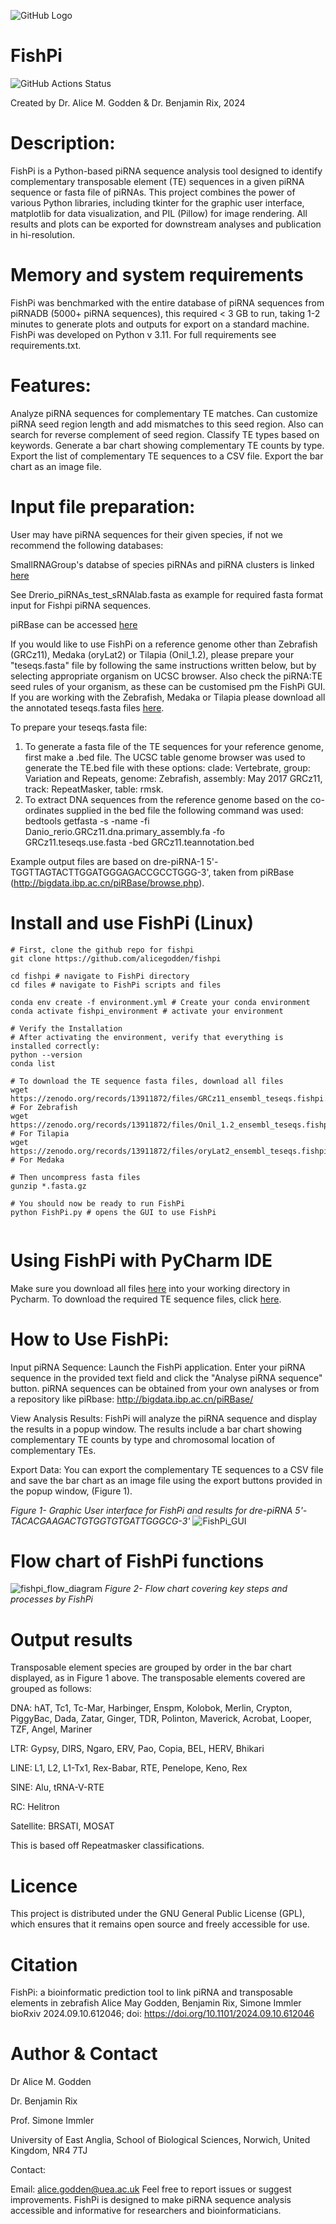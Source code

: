 ![GitHub Logo](https://github.com/alicegodden/fishpi/blob/main/files/fishpi.png)
# FishPi
![GitHub Actions Status](https://github.com/alicegodden/fishpi/actions/workflows/python-test.yml/badge.svg)

Created by Dr. Alice M. Godden & Dr. Benjamin Rix, 2024

# Description:
FishPi is a Python-based piRNA sequence analysis tool designed to identify complementary transposable element (TE) sequences in a given piRNA sequence or fasta file of piRNAs. This project combines the power of various Python libraries, including tkinter for the graphic user interface, matplotlib for data visualization, and PIL (Pillow) for image rendering. All results and plots can be exported for downstream analyses and publication in hi-resolution.

# Memory and system requirements
FishPi was benchmarked with the entire database of piRNA sequences from piRNADB (5000+ piRNA sequences), this required < 3 GB to run, taking 1-2 minutes to generate plots and outputs for export on a standard machine. FishPi was developed on Python v 3.11. For full requirements see requirements.txt. 


# Features:

Analyze piRNA sequences for complementary TE matches.
Can customize piRNA seed region length and add mismatches to this seed region. Also can search for reverse complement of seed region.
Classify TE types based on keywords.
Generate a bar chart showing complementary TE counts by type.
Export the list of complementary TE sequences to a CSV file.
Export the bar chart as an image file.

# Input file preparation:
User may have piRNA sequences for their given species, if not we recommend the following databases:

SmallRNAGroup's databse of species piRNAs and piRNA clusters is linked [here](https://www.smallrnagroup.uni-mainz.de/piRNAclusterDB/) 

See Drerio_piRNAs_test_sRNAlab.fasta as example for required fasta format input for Fishpi piRNA sequences.

piRBase can be accessed [here](http://bigdata.ibp.ac.cn/piRBase/) 

If you would like to use FishPi on a reference genome other than Zebrafish (GRCz11), Medaka (oryLat2) or Tilapia (Onil_1.2), please prepare your "teseqs.fasta" file by following the same instructions written below, but by selecting appropriate organism on UCSC browser. Also check the piRNA:TE seed rules of your organism, as these can be customised pm the FishPi GUI. If you are working with the Zebrafish, Medaka or Tilapia please download all the annotated teseqs.fasta files [here](https://zenodo.org/record/13911872).

To prepare your teseqs.fasta file:
1. To generate a fasta file of the TE sequences for your reference genome, first make a .bed file. The UCSC table genome browser was used to generate the TE.bed file with these options: clade: Vertebrate, group: Variation and Repeats, genome: Zebrafish, assembly: May 2017 GRCz11, track: RepeatMasker, table: rmsk.
2. To extract DNA sequences from the reference genome based on the co-ordinates supplied in the bed file the following command was used:
   bedtools getfasta -s -name -fi Danio_rerio.GRCz11.dna.primary_assembly.fa -fo GRCz11.teseqs.use.fasta -bed GRCz11.teannotation.bed


Example output files are based on dre-piRNA-1 5'-TGGTTAGTACTTGGATGGGAGACCGCCTGGG-3', taken from piRBase (http://bigdata.ibp.ac.cn/piRBase/browse.php). 


# Install and use FishPi (Linux)

```
# First, clone the github repo for fishpi
git clone https://github.com/alicegodden/fishpi

cd fishpi # navigate to FishPi directory
cd files # navigate to FishPi scripts and files

conda env create -f environment.yml # Create your conda environment
conda activate fishpi_environment # activate your environment

# Verify the Installation
# After activating the environment, verify that everything is installed correctly:
python --version
conda list

# To download the TE sequence fasta files, download all files
wget https://zenodo.org/records/13911872/files/GRCz11_ensembl_teseqs.fishpi.fasta.gz # For Zebrafish
wget https://zenodo.org/records/13911872/files/Onil_1.2_ensembl_teseqs.fishpi.fasta.gz # For Tilapia
wget https://zenodo.org/records/13911872/files/oryLat2_ensembl_teseqs.fishpi.fasta.gz # For Medaka

# Then uncompress fasta files
gunzip *.fasta.gz

# You should now be ready to run FishPi
python FishPi.py # opens the GUI to use FishPi


```
# Using FishPi with PyCharm IDE

Make sure you download all files [here](https://github.com/alicegodden/fishpi/tree/main/files) into your working directory in Pycharm. 
To download the required TE sequence files, click [here](https://zenodo.org/record/13911872).


# How to Use FishPi:

Input piRNA Sequence: Launch the FishPi application. Enter your piRNA sequence in the provided text field and click the "Analyse piRNA sequence" button.
piRNA sequences can be obtained from your own analyses or from a repository like piRbase: http://bigdata.ibp.ac.cn/piRBase/ 

View Analysis Results: FishPi will analyze the piRNA sequence and display the results in a popup window. The results include a bar chart showing complementary TE counts by type and chromosomal location of complementary TEs. 

Export Data: You can export the complementary TE sequences to a CSV file and save the bar chart as an image file using the export buttons provided in the popup window, (Figure 1).


*Figure 1- Graphic User interface for FishPi and results for dre-piRNA 5'-TACACGAAGACTGTGGTGTGATTGGGCG-3'*
![FishPi_GUI](https://github.com/user-attachments/assets/a7e64def-29a4-4aae-b883-5335beca54b8)


# Flow chart of FishPi functions
![fishpi_flow_diagram](https://github.com/user-attachments/assets/d13b522a-8e11-411b-9e76-2b8fe350511f)
*Figure 2- Flow chart covering key steps and processes by FishPi*

# Output results
Transposable element species are grouped by order in the bar chart displayed, as in Figure 1 above. 
The transposable elements covered are grouped as follows:

DNA:	hAT, Tc1, Tc-Mar, Harbinger, Enspm, Kolobok, Merlin, Crypton, PiggyBac, Dada, Zatar, Ginger, TDR, Polinton, Maverick, Acrobat, Looper, TZF, Angel, Mariner

LTR:	Gypsy, DIRS, Ngaro, ERV, Pao, Copia, BEL, HERV, Bhikari

LINE:	L1, L2, L1-Tx1, Rex-Babar, RTE, Penelope, Keno, Rex

SINE:	Alu, tRNA-V-RTE

RC:	Helitron

Satellite: 	BRSATI, MOSAT

This is based off Repeatmasker classifications.

# Licence
This project is distributed under the GNU General Public License (GPL), which ensures that it remains open source and freely accessible for use.

# Citation
FishPi: a bioinformatic prediction tool to link piRNA and transposable elements in zebrafish
Alice May Godden, Benjamin Rix, Simone Immler
bioRxiv 2024.09.10.612046; doi: https://doi.org/10.1101/2024.09.10.612046

# Author & Contact
Dr Alice M. Godden

Dr. Benjamin Rix 

Prof. Simone Immler

University of East Anglia, School of Biological Sciences, Norwich, United Kingdom, NR4 7TJ

Contact:

Email: alice.godden@uea.ac.uk
Feel free to report issues or suggest improvements. FishPi is designed to make piRNA sequence analysis accessible and informative for researchers and bioinformaticians.

